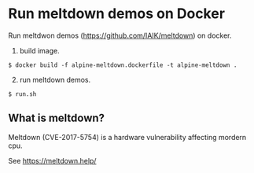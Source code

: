# Run meltdown demos on Docker

Run meltdwon demos (https://github.com/IAIK/meltdown) on docker.

1. build image.

```
$ docker build -f alpine-meltdown.dockerfile -t alpine-meltdown .
```

2. run meltdown demos.

```
$ run.sh
```

## What is meltdown?

Meltdown (CVE-2017-5754) is a hardware vulnerability affecting mordern cpu.

See https://meltdown.help/
